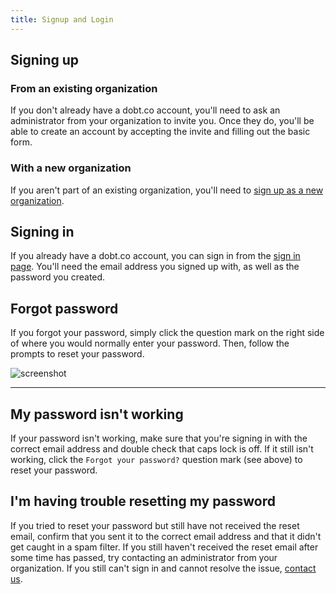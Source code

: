 ```yaml
---
title: Signup and Login
---
```


## Signing up

### From an existing organization

If you don't already have a dobt.co account, you'll need to ask an administrator from your organization to invite you. Once they do, you'll be able to create an account by accepting the invite and filling out the basic form.

### With a new organization

If you aren't part of an existing organization, you'll need to [sign up as a new organization](https://dashboard.dobt.co/organizations/new).

## Signing in

If you already have a dobt.co account, you can sign in from the [sign in page](https://dashboard.dobt.co/sign_in). You'll need the email address you signed up with, as well as the password you created.

## Forgot password

If you forgot your password, simply click the question mark on the right side of where you would normally enter your password. Then, follow the prompts to reset your password.

![screenshot](../images/screenshot_forgot_password.png)

---

## My password isn't working

If your password isn't working, make sure that you're signing in with the correct email address and double check that caps lock is off. If it still isn't working, click the `Forgot your password?` question mark (see above) to reset your password.

## I'm having trouble resetting my password

If you tried to reset your password but still have not received the reset email, confirm that you sent it to the correct email address and that it didn't get caught in a spam filter. If you still haven't received the reset email after some time has passed, try contacting an administrator from your organization. If you still can't sign in and cannot resolve the issue, [contact us](mailto:support@dobt.co).
